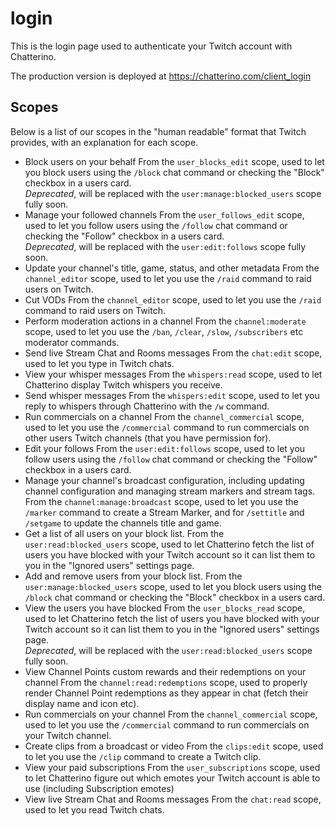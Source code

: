 # login

This is the login page used to authenticate your Twitch account with Chatterino.

The production version is deployed at https://chatterino.com/client_login

## Scopes

Below is a list of our scopes in the "human readable" format that Twitch provides, with an explanation for each scope.

- Block users on your behalf
  From the `user_blocks_edit` scope, used to let you block users using the `/block` chat command or checking the "Block" checkbox in a users card.  
  _Deprecated_, will be replaced with the `user:manage:blocked_users` scope fully soon.
- Manage your followed channels
  From the `user_follows_edit` scope, used to let you follow users using the `/follow` chat command or checking the "Follow" checkbox in a users card.  
  _Deprecated_, will be replaced with the `user:edit:follows` scope fully soon.
- Update your channel's title, game, status, and other metadata
  From the `channel_editor` scope, used to let you use the `/raid` command to raid users on Twitch.
- Cut VODs
  From the `channel_editor` scope, used to let you use the `/raid` command to raid users on Twitch.
- Perform moderation actions in a channel
  From the `channel:moderate` scope, used to let you use the `/ban`, `/clear`, `/slow`, `/subscribers` etc moderator commands.
- Send live Stream Chat and Rooms messages
  From the `chat:edit` scope, used to let you type in Twitch chats.
- View your whisper messages
  From the `whispers:read` scope, used to let Chatterino display Twitch whispers you receive.
- Send whisper messages
  From the `whispers:edit` scope, used to let you reply to whispers through Chatterino with the `/w` command.
- Run commercials on a channel
  From the `channel_commercial` scope, used to let you use the `/commercial` command to run commercials on other users Twitch channels (that you have permission for).
- Edit your follows
  From the `user:edit:follows` scope, used to let you follow users using the `/follow` chat command or checking the "Follow" checkbox in a users card.
- Manage your channel's broadcast configuration, including updating channel configuration and managing stream markers and stream tags.
  From the `channel:manage:broadcast` scope, used to let you use the `/marker` command to create a Stream Marker, and for `/settitle` and `/setgame` to update the channels title and game.
- Get a list of all users on your block list.
  From the `user:read:blocked_users` scope, used to let Chatterino fetch the list of users you have blocked with your Twitch account so it can list them to you in the "Ignored users" settings page.
- Add and remove users from your block list.
  From the `user:manage:blocked_users` scope, used to let you block users using the `/block` chat command or checking the "Block" checkbox in a users card.
- View the users you have blocked
  From the `user_blocks_read` scope, used to let Chatterino fetch the list of users you have blocked with your Twitch account so it can list them to you in the "Ignored users" settings page.  
  _Deprecated_, will be replaced with the `user:read:blocked_users` scope fully soon.
- View Channel Points custom rewards and their redemptions on your channel
  From the `channel:read:redemptions` scope, used to properly render Channel Point redemptions as they appear in chat (fetch their display name and icon etc).
- Run commercials on your channel
  From the `channel_commercial` scope, used to let you use the `/commercial` command to run commercials on your Twitch channel.
- Create clips from a broadcast or video
  From the `clips:edit` scope, used to let you use the `/clip` command to create a Twitch clip.
- View your paid subscriptions
  From the `user_subscriptions` scope, used to let Chatterino figure out which emotes your Twitch account is able to use (including Subscription emotes)
- View live Stream Chat and Rooms messages
  From the `chat:read` scope, used to let you read Twitch chats.
